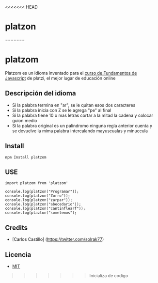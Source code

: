 <<<<<<< HEAD
# platzon
=======
# platzom

Platzom es un idioma inventado para el [curso de Fundamentos de Javascript](https://platzi/js) de platzi, el mejor lugar de educación online

## Descripción del idioma

- Si la palabra termina en "ar", se le quitan esos dos caracteres
- Si la palabra inicia con Z se le agrega "pe" al final
- Si la palabra tiene 10 o mas letras cortar a la mitad la cadena y colocar
  guion medio
- Si la palabra original es un palindromo
  ninguna regla anterior cuenta y se devuelve
  la mima palabra intercalando mayuscualas y minuccula

## Install
```
npm Install platzom
```

## USE

```
import platzom from 'platzom'

console.log(platzon("Programar"));
console.log(platzon("Zorro"));
console.log(platzon("zarpar"));
console.log(platzon("abecedario"));
console.log(platzon("cantinflearf"));
console.log(plazton("sometemos");

```
## Credits

- [Carlos Castillo] (https://twitter.com/solrak77)

## Licencia

- [MIT](https://opensource.org/licenses/MIT)
>>>>>>> Inicializa de codigo

